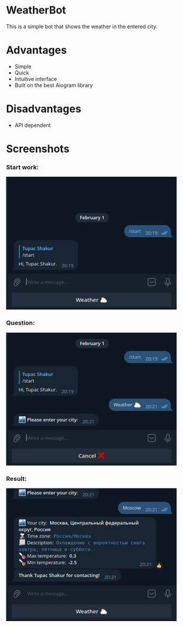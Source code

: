 # WeatherBot
This is a simple bot that shows the weather in the entered city.
# Advantages
- Simple
- Quick
- Intuitive interface
- Built on the best Aiogram library
# Disadvantages 
- API dependent
# Screenshots
### Start work:
![Start work:](/images_repo/1.png)
### Question:
![Question:](/images_repo/2.png)
### Result:
![Result:](/images_repo/3.png)
